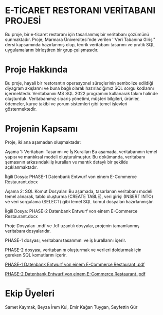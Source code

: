 # E-TİCARET RESTORANI VERİTABANI PROJESİ
Bu proje, bir e-ticaret restoranı için tasarlanmış bir veritabanı çözümünü sunmaktadır. Proje, Marmara Üniversitesi'nde verilen ''Veri Tabanına Giriş'' dersi kapsamında hazırlanmış olup, teorik veritabanı tasarımı ve pratik SQL uygulamalarını birleştiren bir grup çalışmasıdır.

# Proje Hakkında
Bu proje, hayali bir restorantın operasyonel süreçlerinin sembolize edildiği diyagram akışlarını ve buna bağlı olarak hazırladığımız SQL sorgu kodlarını içermektedir. Veritabanını MS SQL 2022 programını kullanarak takım halinde oluşturduk. Veritabanımız sipariş yönetimi, müşteri bilgileri, ürünler, ödemeler, kurye takibi ve yorum sistemleri gibi temel işlevleri göstermektedir. 

# Projenin Kapsamı
Proje, iki ana aşamadan oluşmaktadır:

Aşama 1: Veritabanı Tasarımı ve İş Kuralları
Bu aşamada, veritabanının temel yapısı ve mantıksal modeli oluşturulmuştur. Bu dokümanda, veritabanı şemasının arkasındaki iş kuralları ve mantık detaylı bir şekilde açıklanmaktadır.

İlgili Dosya: PHASE-1 Datenbank Entwurf von einem E-Commerce Restaurant.docx

Aşama 2: SQL Komut Dosyaları
Bu aşamada, tasarlanan veritabanı modeli temel alınarak, tablo oluşturma (CREATE TABLE), veri girişi (INSERT INTO) ve veri sorgulama (SELECT) gibi temel SQL komut dosyaları hazırlanmıştır.

İlgili Dosya: PHASE-2 Datenbank Entwurf von einem E-Commerce Restaurant.docx

Proje Dosyaları
.mdf ve .ldf uzantılı dosyalar, projenin tamamlanmış veritabanı dosyalarıdır.

PHASE-1 dosyası, veritabanı tasarımını ve iş kurallarını içerir.

PHASE-2 dosyası, veritabanını oluşturmak ve verileri doldurmak için gereken SQL komutlarını içerir.

[PHASE-1 Datenbank Entwurf von einem E-Commerce Restaurant .pdf](https://github.com/user-attachments/files/22523947/PHASE-1.Datenbank.Entwurf.von.einem.E-Commerce.Restaurant.pdf)

[PHASE-2 Datenbank Entwurf von einem E-Commerce Restaurant .pdf](https://github.com/user-attachments/files/22523948/PHASE-2.Datenbank.Entwurf.von.einem.E-Commerce.Restaurant.pdf)

# Ekip Üyeleri
Samet Kaymak,
Beyza İrem Kul,
Emir Kağan Tuygan,
Seyfettin Gür

